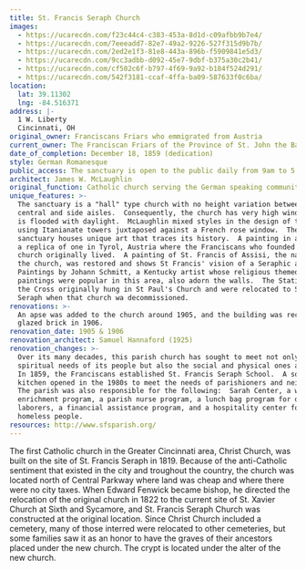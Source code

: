 ```yaml
---
title: St. Francis Seraph Church
images:
  - https://ucarecdn.com/f23c44c4-c383-453a-8d1d-c09afbb9b7e4/
  - https://ucarecdn.com/7eeeadd7-82e7-49a2-9226-527f315d9b7b/
  - https://ucarecdn.com/2ed2e1f3-81e8-443a-896b-f5909841e5d3/
  - https://ucarecdn.com/9cc3adbb-d092-45e7-9dbf-b375a30c2b41/
  - https://ucarecdn.com/cf502c6f-b797-4f69-9a92-b184f524d291/
  - https://ucarecdn.com/542f3181-ccaf-4ffa-ba09-587633f0c6ba/
location:
  lat: 39.11302
  lng: -84.516371
address: |-
  1 W. Liberty
  Cincinnati, OH
original_owner: Franciscans Friars who emmigrated from Austria
current_owner: The Franciscan Friars of the Province of St. John the Baptist
date_of_completion: December 18, 1859 (dedication)
style: German Romanesque
public_access: The sanctuary is open to the public daily from 9am to 5 pm
architect: James W. McLaughlin
original_function: Catholic church serving the German speaking community of Cincinnati
unique_features: >-
  The sanctuary is a "hall" type church with no height variation between the
  central and side aisles.  Consequently, the church has very high windows and
  is flooded with daylight.  McLaughlin mixed styles in the design of the church
  using Itanianate towers juxtaposed against a French rose window.  The
  sanctuary houses unique art that traces its history.  A painting in a nave is
  a replica of one in Tyrol, Austria where the Franciscans who founded the
  church originally lived.  A painting of St. Francis of Assisi, the namesake of
  the church, was restored and shows St Francis' vision of a Seraphic angel.
  Paintings by Johann Schmitt, a Kentucky artist whose religious themed
  paintings were popular in this area, also adorn the walls.  The Stations of
  the Cross originally hung in St Paul's Church and were relocated to St Francis
  Seraph when that church wa decommissioned.
renovations: >-
  An apse was added to the church around 1905, and the building was reclad in
  glazed brick in 1906.
renovation_date: 1905 & 1906
renovation_architect: Samuel Hannaford (1925)
renovation_changes: >-
  Over its many decades, this parish church has sought to meet not only the
  spiritual needs of its people but also the social and physical ones as well.
  In 1859, the Franciscans established St. Francis Seraph School.  A soup
  kitchen opened in the 1980s to meet the needs of parishioners and neighbors.
  The parish was also responsible for the following:  Sarah Center, a women's
  enrichment program, a parish nurse program, a lunch bag program for day
  laborers, a financial assistance program, and a hospitality center for
  homeless people.
resources: http://www.sfsparish.org/
---
```


The first Catholic church in the Greater Cincinnati area, Christ Church, was built on the site of St. Francis Seraph in 1819. Because of the anti-Catholic sentiment that existed in the city and troughout the country, the church was located north of Central Parkway where land was cheap and where there were no city taxes. When Edward Fenwick became bishop, he directed the relocation of the original church in 1822 to the current site of St. Xavier Church at Sixth and Sycamore, and St. Francis Seraph Church was constructed at the original location. Since Christ Church included a cemetery, many of those interred were relocated to other cemeteries, but some families saw it as an honor to have the graves of their ancestors placed under the new church. The crypt is located under the alter of the new church.
